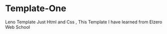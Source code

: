 # Template-One
Leno Template Just Html and Css , 
This Template I have learned from Elzero Web School
